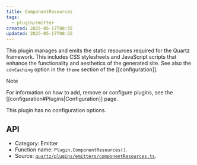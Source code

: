 ```yaml
---
title: ComponentResources
tags:
  - plugin/emitter
created: 2025-05-17T00:55
updated: 2025-05-17T00:55
---
```


This plugin manages and emits the static resources required for the Quartz framework. This includes CSS stylesheets and JavaScript scripts that enhance the functionality and aesthetics of the generated site. See also the `cdnCaching` option in the `theme` section of the [[configuration]].

> [!note]
> For information on how to add, remove or configure plugins, see the [[configuration#Plugins|Configuration]] page.

This plugin has no configuration options.

## API

- Category: Emitter
- Function name: `Plugin.ComponentResources()`.
- Source: [`quartz/plugins/emitters/componentResources.ts`](https://github.com/jackyzha0/quartz/blob/v4/quartz/plugins/emitters/componentResources.ts).
